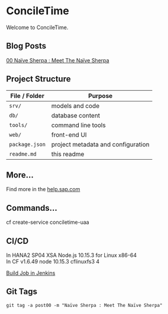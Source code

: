 # ConcileTime

Welcome to ConcileTime. 

## Blog Posts

[00 Naïve Sherpa : Meet The Naïve Sherpa](https://blogs.sap.com/2019/07/22/00-naive-sherpa-meet-the-naive-sherpa/)

## Project Structure

File / Folder | Purpose
---------|----------
`srv/` | models and code
`db/` | database content
`tools/` | command line tools
`web/` | front-end UI
`package.json` | project metadata and configuration
`readme.md` | this readme


## More...

Find more in the [help.sap.com](https://help.sap.com/viewer/65de2977205c403bbc107264b8eccf4b/Cloud/en-US/00823f91779d4d42aa29a498e0535cdf.html)

## Commands...

cf create-service conciletime-uaa

## CI/CD

In HANA2 SP04 XSA Node.js 10.15.3 for Linux x86-64    
In CF v1.6.49 node	10.15.3	cflinuxfs3           4


[Build Job in Jenkins](http://jenkins.sap-a-team.com:8080/job/ConcileTime/)

## Git Tags
```
git tag -a post00 -m "Naïve Sherpa : Meet The Naïve Sherpa"
```
